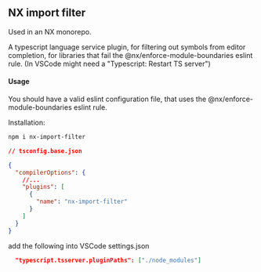 ## NX import filter

Used in an NX monorepo.

A typescript language service plugin, for filtering out symbols from editor completion, for libraries that fail the @nx/enforce-module-boundaries eslint rule.
(In VSCode might need a "Typescript: Restart TS server")

#### Usage

You should have a valid eslint configuration file, that uses the @nx/enforce-module-boundaries eslint rule.

Installation:

```bash
npm i nx-import-filter
```

```json
// tsconfig.base.json

{
  "compilerOptions": {
    //...
    "plugins": [
      {
        "name": "nx-import-filter"
      }
    ]
  }
}
```

add the following into VSCode settings.json

```json
  "typescript.tsserver.pluginPaths": ["./node_modules"]
```
